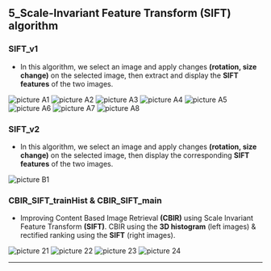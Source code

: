 ## 5_Scale-Invariant Feature Transform (SIFT) algorithm

### SIFT_v1
- In this algorithm, we select an image and apply changes **(rotation, size change)** on the selected image, then extract and display the **SIFT features** of the two images.

![picture A1](/5_Scale_Invariant_Feature_Transform/Output_Images/Out_3_1_A_1.png)
![picture A2](/5_Scale_Invariant_Feature_Transform/Output_Images/Out_3_1_A_2.png)
![picture A3](/5_Scale_Invariant_Feature_Transform/Output_Images/Out_3_1_A_3.png)
![picture A4](/5_Scale_Invariant_Feature_Transform/Output_Images/Out_3_1_A_4.png)
![picture A5](/5_Scale_Invariant_Feature_Transform/Output_Images/Out_3_1_A_5.png)
![picture A6](/5_Scale_Invariant_Feature_Transform/Output_Images/Out_3_1_A_6.png)
![picture A7](/5_Scale_Invariant_Feature_Transform/Output_Images/Out_3_1_A_7.png)
![picture A8](/5_Scale_Invariant_Feature_Transform/Output_Images/Out_3_1_A_8.png)

### SIFT_v2
- In this algorithm, we select an image and apply changes **(rotation, size change)** on the selected image, then display the corresponding **SIFT features** of the two images.

![picture B1](/5_Scale_Invariant_Feature_Transform/Output_Images/Out_3_1_B_1.png)

### CBIR_SIFT_trainHist & CBIR_SIFT_main
- Improving Content Based Image Retrieval **(CBIR)** using Scale Invariant Feature Transform **(SIFT)**. CBIR using the **3D histogram** (left images) & rectified ranking using the **SIFT** (right images).

![picture 21](/5_Scale_Invariant_Feature_Transform/Output_Images/Out_3_2_1.png)
![picture 22](/5_Scale_Invariant_Feature_Transform/Output_Images/Out_3_2_2.png)
![picture 23](/5_Scale_Invariant_Feature_Transform/Output_Images/Out_3_2_3.png)
![picture 24](/5_Scale_Invariant_Feature_Transform/Output_Images/Out_3_2_4.png)

---
